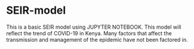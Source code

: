 # SEIR-model
This is a basic SEIR model using JUPYTER NOTEBOOK.
This model will reflect the trend of COVID-19 in Kenya. Many factors that affect the transmission and management of the epidemic have not been factored in.
